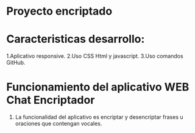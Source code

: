 <h1> Proyecto encriptado </h1> 

# Caracteristicas desarrollo:

1.Aplicativo responsive.
2.Uso CSS Html y javascript.
3.Uso comandos GitHub.

# Funcionamiento del aplicativo WEB Chat Encriptador

1. La funcionalidad del aplicativo es encriptar y desencriptar frases u oraciones que contengan vocales.
